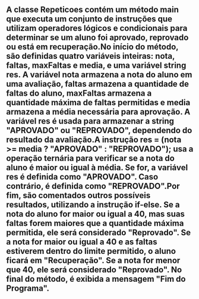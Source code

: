 ## <div> A classe Repeticoes contém um método main que executa um conjunto de instruções que utilizam operadores lógicos e condicionais para determinar se um aluno foi aprovado, reprovado ou está em recuperação.No início do método, são definidas quatro variáveis inteiras: nota, faltas, maxFaltas e media, e uma variável string res. A variável nota armazena a nota do aluno em uma avaliação, faltas armazena a quantidade de faltas do aluno, maxFaltas armazena a quantidade máxima de faltas permitidas e media armazena a média necessária para aprovação. A variável res é usada para armazenar a string "APROVADO" ou "REPROVADO", dependendo do resultado da avaliação.A instrução res = (nota >= media ? "APROVADO" : "REPROVADO"); usa a operação ternária para verificar se a nota do aluno é maior ou igual à média. Se for, a variável res é definida como "APROVADO". Caso contrário, é definida como "REPROVADO".Por fim, são comentados outros possíveis resultados, utilizando a instrução if-else. Se a nota do aluno for maior ou igual a 40, mas suas faltas forem maiores que a quantidade máxima permitida, ele será considerado "Reprovado". Se a nota for maior ou igual a 40 e as faltas estiverem dentro do limite permitido, o aluno ficará em "Recuperação". Se a nota for menor que 40, ele será considerado "Reprovado". No final do método, é exibida a mensagem "Fim do Programa".</div>